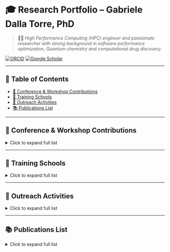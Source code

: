 # 🎓 Research Portfolio – Gabriele Dalla Torre, PhD

> 🧑‍🔬 *High Performance Computing (HPC) engineer and passionate researcher with strong background in software performance optimization,  Quantum chemistry and computational drug discovery.*


[![ORCID](https://img.shields.io/badge/ORCID-0000--0002--9652--9659-2d2d2d?logo=orcid&logoColor=white)](https://orcid.org/0000-0002-9652-9659)
[![Google Scholar](https://img.shields.io/badge/Google-Scholar-Gabriele%20Dalla%20Torre-2d2d2d?logo=publons&logoColor=white)](https://scholar.google.com/citations?user=a4aK7K4AAAAJ&hl=en)

---

## 📑 Table of Contents

- [📢 Conference & Workshop Contributions](#-conference--workshop-contributions)
- [🏫 Training Schools](#-training-schools)
- [👥 Outreach Activities](#-outreach-activities)
- [📚 Publications List](#-publications-list)

---

## 📢 Conference & Workshop Contributions

<details>
<summary>Click to expand full list</summary>

### 🎤 Oral and Poster Presentations

- **1st ITN Annual Workshop** — Paris, France &nbsp;&nbsp;  📅 *18/07/2016 – 21/07/2016*
  - 🗣️ *Oral*: Computational approach to Al(III) chelation therapy: insights from computational chemistry  
  - 🖼️ *Poster*: Computational approach to Al(III) chelation therapy: insights from computational chemistry

- **ITN Mid-Term Meeting** — Madrid, Spain &nbsp;&nbsp; 📅 *16/12/2016*
  - 🗣️ *Oral*: Aluminum biochemistry  
  - 🖼️ *Poster*: Theoretical approach to aluminum biochemistry: a computational approach

- **12th Keele’s Meeting on Aluminum** — Vancouver, Canada &nbsp;&nbsp;  📅 *04/03/2017 – 08/03/2017*
  - 🖼️ *Poster*: Characterization of Substituent Effects and Binding Features of different Al(III)-Chelator Complexes  
  - 🏆  ***Metallomics Poster Prize***

- **Invited Talk** — Workshop on Computational Studies in Biology, University of Cagliari, Italy &nbsp;&nbsp;  📅 *03/04/2017*
  - 🗣️ Theoretical approach to aluminum chelation therapy: characterization of the Al(III)-Ligand binding features

- **TheoBio17 – 8th Theoretical Biophysics Symposium** — Donostia, Spain &nbsp;&nbsp; 📅 *26/06/2017 – 30/06/2017*
  - 🗣️ *Oral*: Computational approach to Aluminum biochemistry  
  - 🖼️ *Poster*: Aluminum, a walk on part in the war or a lead role in a cage?

- **2nd ITN Annual Workshop** — Katholieke Universiteit Leuven, Belgium &nbsp;&nbsp; 📅 *16/07/2017 – 19/07/2017*
  - 🗣️ *Oral*: Computational approach to Aluminum biochemistry  
  - 🖼️ *Poster*: Aluminum, a walk on part in the war or a lead role in a cage?

- **11th European Conference on Theoretical and Computational Chemistry (EUCO)** — Barcelona, Spain &nbsp;&nbsp; 📅 *04/09/2017 – 07/09/2017*
  - 🖼️ *Poster*: The Dark Side of aluminium chelation therapy: characterization of Al(III)-ligand binding features

- **16th International Congress of Quantum Chemistry (ICQC)** — Menton, France &nbsp;&nbsp; 📅 *18/06/2018 – 23/06/2018*
  - 🖼️ *Poster*: Towards new and reliable Al(III) chelating agents

- **3rd ITN Annual Workshop** — University of Pisa &nbsp;&nbsp; 📅 *23/07/2018 – 25/07/2018*
  - 🗣️ *Oral*: Computational approach to Aluminum biochemistry and development of new chelation strategies  
  - 🖼️ *Poster*: Aluminum: a mysterious metal ion

- **14th EuroBIC – European Biological Inorganic Chemistry Conference** — Birmingham, United Kingdom &nbsp;&nbsp; 📅 *26/08/2018 – 30/08/2018*
  - 🖼️ *Poster*: Computational approach to Al(III) chelation therapy

- **3rd DynIon Meeting (FOR2518)** — Göttingen, Germany &nbsp;&nbsp; 📅 *14/06/2019*
  - 🗣️ *Oral*: Molecular simulation studies on ClC proteins

- **INM & ICS Retreat** — Forschungszentrum Jülich, Germany &nbsp;&nbsp; 📅 *25/06/2019 – 25/06/2019*
  - 🖼️ *Poster*: Structural basis of the selectivity towards nitrate and chloride across the CLC-exchangers superfamily

- **CECAM Workshop on Enhanced Sampling** — Lugano, Switzerland &nbsp;&nbsp; 📅 *25/07/2019 – 27/07/2019*
  - 🖼️ *Poster*: Addressing the molecular mechanism(s) of CLC-type exchangers using large scale molecular dynamics simulations

- **DCTC 2019 – Italian Chemical Society** — Rende, Italy &nbsp;&nbsp; 📅 *19/09/2019 – 20/09/2019*
  - 🖼️ *Poster*: Selectivity for nitrate and chloride across CLC-superfamily exchangers: an MD study

- **German Workshop on Structural Prediction of Membrane Proteins** — Forschungszentrum Jülich, Germany &nbsp;&nbsp; 📅 *26/11/2019 – 27/11/2019*
  - 🖼️ *Poster*: Selectivity of CLC-exchangers for nitrate: A molecular simulations study

- **21st European User Group Meeting, Schrodinger Inc.** — Lisbon, Portugal &nbsp;&nbsp; 📅 *03/05/2023 – 05/05/2023*
  - 🧑‍💼*Attended as representative of the Drug Discovery Unit*

</details>

---

## 🏫 Training Schools

<details>
<summary>Click to expand full list</summary>

### 🧪 Training Schools

- **Doctorate Core Course** — Universidad Autónoma de Madrid, Madrid, Spain  
  📅 *28/09/2015 – 09/10/2015*

- **School on Parallel Computing** — University of Barcelona & Barcelona Supercomputing Center, Barcelona, Spain  
  📅 *25/01/2016 – 31/01/2016*

- **Tutorial on ADF** — University of Groningen & SCM, Amsterdam, Netherlands  
  📅 *26/04/2016 – 02/05/2016*

- **Short Course: “The Chemical Bond”** — Prof. Gernot Frenking, Donostia International Physics Centre, Donostia, Spain  
  📅 *05/02/2016 – 28/03/2016*

- **Short Course: “New Tools for Chemical Bond Analysis”** — Dr. Eduard Matito, Donostia International Physics Centre, Donostia, Spain  
  📅 *02/06/2016 – 28/06/2016*

- **Dynapeutics International Summer School** — Donostia International Physics Centre, Donostia, Spain  
  📅 *26/09/2016 – 30/09/2016*  
  🖼️ *Poster contribution*

- **SHARC Tutorial** — University of Vienna, Vienna, Austria  
  📅 *03/10/2016 – 07/10/2016*

- **School on Scientific Visualization** — Cineca, Rome, Italy  
  📅 *16/01/2017 – 20/01/2017*

- **School on Open Cloud Science** — University of Perugia, Perugia, Italy  
  📅 *01/06/2017 – 07/06/2017*

- **Course on Project Management** — Katholieke Universiteit Leuven, Leuven, Belgium  
  📅 *19/07/2017 – 21/07/2017*

- **Theoretical Methods in Quantum Chemistry** — Zaragoza Scientific Center for Advanced Modeling & University of Toulouse, Zaragoza, Spain  
  📅 *02/10/2017 – 05/10/2017*

- **Introduction to Parallel Programming with MPI and OpenMP** — Forschungszentrum Jülich, Jülich, Germany  
  📅 *12/08/2019 – 16/08/2019*

- **Dynapeutics2 International Summer School** — Donostia International Physics Centre, Donostia, Spain  
  📅 *30/09/2019 – 04/10/2019*

---

### 📜 Certifications

- **Quantum Computing Professional** — UK National Quantum Computing Centre (NQCC), online  
  📅 *Ongoing*   

- **Python Programming Masterclass** — Udemy, online  
  📅 *Ongoing*  


</details>

---

## 👥 Outreach Activities

<details>
<summary>Click to expand full list</summary>


### 🧑 Outreach & Public Engagement

- **Thesis Co-Supervisor**  
  👩‍🔬 Mireia Rollan Caballero — Bachelor in Chemistry, University of the Basque Country  
  📅 *01/2016 – 07/2016*

- **“Meet the Prof” Event with Nobel Laureates (Prof. Dudley R. Herschbach)**  
  📍 Passion for Knowledge Festival, Donostia, Spain  
  📅 *26/09/2016 – 01/10/2016*

- **Invited Article for General Audience**  
  📄 *The dark side of Al(III) chelation therapy: a new computational hope*  
  📅 *28/10/2016*  
  🔗 [MappingIgnorance.org](https://mappingignorance.org/2016/10/28/dark-side-aliii-chelation-therapy-new-computational-hope/)

- **7th Encuentro “Vidas Cientificas” Career Fair** — Eureka! Science Museum, Donostia, Spain  
  📅 *23/10/2017*  
  🗣️🖼️  *Oral & Poster contributions*

- **9th Encuentro “Vidas Cientificas” Career Fair** — Eureka! Science Museum, Donostia, Spain  
  📅 *05/11/2019*  
  🖼️ *Poster contribution*

- **Teaching: "Introduction to HPC and Computational Drug Discovery"**  
  👩‍🔬 Postgraduate short course for medicinal chemists — University of Dundee  
  📅 *01/2025 – ongoing*

</details>

---

## 📚 Publications List

<details>
<summary>Click to expand full list</summary>

### 🧾 Peer-Reviewed Articles

1. **Dalla Torre G**, Mujika JI, Formoso E, Matito E, Ramos MJ, Lopez X.  
   *Tuning the affinity of catechols and salicylic acids toward Al(III): characterization of Al-chelator interactions.*  
   Dalton Trans. **2018**, *47*, 9592–9607.  
   🏆 ***Front cover article***

2. Mujika JI, **Dalla Torre G**, Formoso E, Grande-Atzazi R, Grabowski SJ, Exley C, Lopez X.  
   *Aluminum’s preferential binding site in proteins: side chains of amino acids versus backbone interactions.*  
   J. Inorg. Biochem. **2018**, *181*, 111.

3. Mujika JI, **Dalla Torre G**, Lopez X.  
   *Aluminum and Fenton reaction: How can the reaction be modulated by speciation?*  
   Phys. Chem. Chem. Phys. **2018**, *20*, 16256.

4. Mujika JI, **Dalla Torre G**, Lachowicz JI, Lopez X.  
   *Design of new efficient chelators of aluminum based on Mimosine-containing peptides.*  
   RSC Adv. **2019**, *9*, 7688–7697.

5. **Dalla Torre G**, Mujika JI, Lachowicz JI, Ramos MJ, Lopez X.  
   *The interaction of aluminum with catechol-based neurotransmitters: Can these species contribute to neurodegeneration?*  
   Dalton Trans. **2019**, *48*(18), 6003–6018.

6. Lachowicz JI, **Dalla Torre G**, et al.  
   *Metal self-assembly mimosine peptides with enhanced antimicrobial activity.*  
   Dalton Trans. **2020**, *49*, 2862–2879.

7. Lachowicz JI, Todde D, Aberamchuk K, **Dalla Torre G**, et al.  
   *Kojic acid derivatives as double face sensors for metal and phosphate ions.*  
   J. Inorg. Biochem. **2021**, *111*.

8. Lachowicz JI, Pichini G, Piludu M, Fais S, **Dalla Torre G**, et al.  
   *Thymosin β4 is an endogenous iron chelator and molecular switcher of ferroptosis.*  
   Int J Mol Sci. **2022**; *23*(1).

9. Lachowicz JI, Mateddu A, Coni P, Caltagirone C, **Dalla Torre G**, et al.  
   *Mechanism of DNA binding and in vitro activity of iron(III) and aluminum(III) complexes.*  
   Dalton Trans. — *Accepted*

10. Pinzi L, Conze C, Bisi N, **Dalla Torre G**, et al.   
    *Quantitative live cell imaging of a tauopathy model enables the identification of a polypharmacological drug candidate that restores physiological microtubule interaction*  
    Nature Communications **2024** *15*(1)

### 🧪 In Preparation

- **Dalla Torre G**, Lopez X, Ramos MJ.  
  *Benchmarking the performance of exchange-correlation functionals and semiempirical methods in predicting Al(III)-ligand binding free energies.*

</details>

